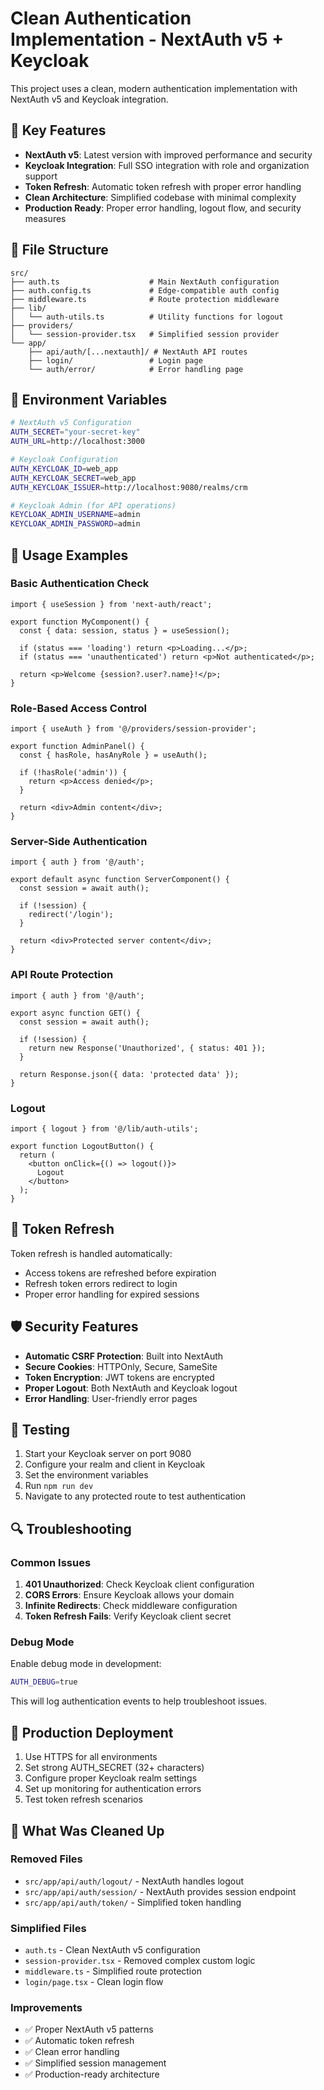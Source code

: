 # Clean Authentication Implementation - NextAuth v5 + Keycloak

This project uses a clean, modern authentication implementation with NextAuth v5 and Keycloak integration.

## 🚀 Key Features

- **NextAuth v5**: Latest version with improved performance and security
- **Keycloak Integration**: Full SSO integration with role and organization support
- **Token Refresh**: Automatic token refresh with proper error handling
- **Clean Architecture**: Simplified codebase with minimal complexity
- **Production Ready**: Proper error handling, logout flow, and security measures

## 📁 File Structure

```
src/
├── auth.ts                    # Main NextAuth configuration
├── auth.config.ts             # Edge-compatible auth config
├── middleware.ts              # Route protection middleware
├── lib/
│   └── auth-utils.ts          # Utility functions for logout
├── providers/
│   └── session-provider.tsx   # Simplified session provider
└── app/
    ├── api/auth/[...nextauth]/ # NextAuth API routes
    ├── login/                 # Login page
    └── auth/error/            # Error handling page
```

## 🔧 Environment Variables

```bash
# NextAuth v5 Configuration
AUTH_SECRET="your-secret-key"
AUTH_URL=http://localhost:3000

# Keycloak Configuration
AUTH_KEYCLOAK_ID=web_app
AUTH_KEYCLOAK_SECRET=web_app
AUTH_KEYCLOAK_ISSUER=http://localhost:9080/realms/crm

# Keycloak Admin (for API operations)
KEYCLOAK_ADMIN_USERNAME=admin
KEYCLOAK_ADMIN_PASSWORD=admin
```

## 🎯 Usage Examples

### Basic Authentication Check

```tsx
import { useSession } from 'next-auth/react';

export function MyComponent() {
  const { data: session, status } = useSession();
  
  if (status === 'loading') return <p>Loading...</p>;
  if (status === 'unauthenticated') return <p>Not authenticated</p>;
  
  return <p>Welcome {session?.user?.name}!</p>;
}
```

### Role-Based Access Control

```tsx
import { useAuth } from '@/providers/session-provider';

export function AdminPanel() {
  const { hasRole, hasAnyRole } = useAuth();
  
  if (!hasRole('admin')) {
    return <p>Access denied</p>;
  }
  
  return <div>Admin content</div>;
}
```

### Server-Side Authentication

```tsx
import { auth } from '@/auth';

export default async function ServerComponent() {
  const session = await auth();
  
  if (!session) {
    redirect('/login');
  }
  
  return <div>Protected server content</div>;
}
```

### API Route Protection

```tsx
import { auth } from '@/auth';

export async function GET() {
  const session = await auth();
  
  if (!session) {
    return new Response('Unauthorized', { status: 401 });
  }
  
  return Response.json({ data: 'protected data' });
}
```

### Logout

```tsx
import { logout } from '@/lib/auth-utils';

export function LogoutButton() {
  return (
    <button onClick={() => logout()}>
      Logout
    </button>
  );
}
```

## 🔄 Token Refresh

Token refresh is handled automatically:
- Access tokens are refreshed before expiration
- Refresh token errors redirect to login
- Proper error handling for expired sessions

## 🛡️ Security Features

- **Automatic CSRF Protection**: Built into NextAuth
- **Secure Cookies**: HTTPOnly, Secure, SameSite
- **Token Encryption**: JWT tokens are encrypted
- **Proper Logout**: Both NextAuth and Keycloak logout
- **Error Handling**: User-friendly error pages

## 🧪 Testing

1. Start your Keycloak server on port 9080
2. Configure your realm and client in Keycloak
3. Set the environment variables
4. Run `npm run dev`
5. Navigate to any protected route to test authentication

## 🔍 Troubleshooting

### Common Issues

1. **401 Unauthorized**: Check Keycloak client configuration
2. **CORS Errors**: Ensure Keycloak allows your domain
3. **Infinite Redirects**: Check middleware configuration
4. **Token Refresh Fails**: Verify Keycloak client secret

### Debug Mode

Enable debug mode in development:

```bash
AUTH_DEBUG=true
```

This will log authentication events to help troubleshoot issues.

## 🚀 Production Deployment

1. Use HTTPS for all environments
2. Set strong AUTH_SECRET (32+ characters)
3. Configure proper Keycloak realm settings
4. Set up monitoring for authentication errors
5. Test token refresh scenarios

## 📝 What Was Cleaned Up

### Removed Files
- `src/app/api/auth/logout/` - NextAuth handles logout
- `src/app/api/auth/session/` - NextAuth provides session endpoint
- `src/app/api/auth/token/` - Simplified token handling

### Simplified Files
- `auth.ts` - Clean NextAuth v5 configuration
- `session-provider.tsx` - Removed complex custom logic
- `middleware.ts` - Simplified route protection
- `login/page.tsx` - Clean login flow

### Improvements
- ✅ Proper NextAuth v5 patterns
- ✅ Automatic token refresh
- ✅ Clean error handling
- ✅ Simplified session management
- ✅ Production-ready architecture
